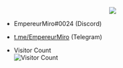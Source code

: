 <center>
<img src="https://i.pinimg.com/originals/13/62/12/136212b60a2448b62bb826e6bf827208.gif">
</center>

* EmpereurMiro#0024 (Discord)
* [t.me/EmpereurMiro](https://t.me/EmpereurMiro) (Telegram)

* Visitor Count<br>
![Visitor Count](https://profile-counter.glitch.me/EmpereurMiro/count.svg)
